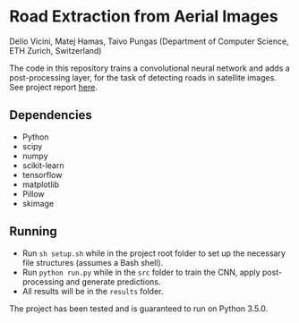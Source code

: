 # Road Extraction from Aerial Images
Delio Vicini, Matej Hamas, Taivo Pungas (Department of Computer Science, ETH Zurich, Switzerland)

The code in this repository trains a convolutional neural network and adds a post-processing layer, for the task of detecting roads in satellite images. See project report [here](docs/report/main.pdf).

## Dependencies
* Python
 * scipy
 * numpy
 * scikit-learn
 * tensorflow
 * matplotlib
 * Pillow
 * skimage

## Running
* Run `sh setup.sh` while in the project root folder to set up the necessary file structures (assumes a Bash shell).
* Run `python run.py` while in the `src` folder to train the CNN, apply post-processing and generate predictions.
* All results will be in the `results` folder.

The project has been tested and is guaranteed to run on Python 3.5.0.
